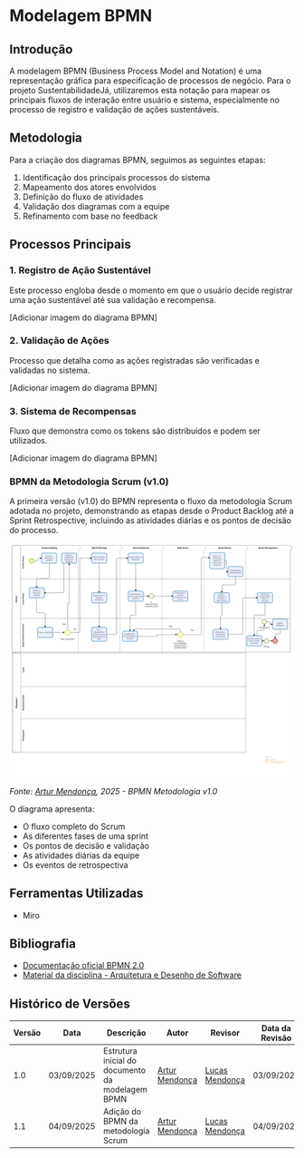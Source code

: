 # Modelagem BPMN

## Introdução

A modelagem BPMN (Business Process Model and Notation) é uma representação gráfica para especificação de processos de negócio. Para o projeto SustentabilidadeJá, utilizaremos esta notação para mapear os principais fluxos de interação entre usuário e sistema, especialmente no processo de registro e validação de ações sustentáveis.

## Metodologia

Para a criação dos diagramas BPMN, seguimos as seguintes etapas:

1. Identificação dos principais processos do sistema
2. Mapeamento dos atores envolvidos
3. Definição do fluxo de atividades
4. Validação dos diagramas com a equipe
5. Refinamento com base no feedback

## Processos Principais

### 1. Registro de Ação Sustentável
Este processo engloba desde o momento em que o usuário decide registrar uma ação sustentável até sua validação e recompensa.

[Adicionar imagem do diagrama BPMN]

### 2. Validação de Ações
Processo que detalha como as ações registradas são verificadas e validadas no sistema.

[Adicionar imagem do diagrama BPMN]

### 3. Sistema de Recompensas
Fluxo que demonstra como os tokens são distribuídos e podem ser utilizados.

[Adicionar imagem do diagrama BPMN]

### BPMN da Metodologia Scrum (v1.0)
A primeira versão (v1.0) do BPMN representa o fluxo da metodologia Scrum adotada no projeto, demonstrando as etapas desde o Product Backlog até a Sprint Retrospective, incluindo as atividades diárias e os pontos de decisão do processo.

![BPMN Metodologia v1.0](../assets/bpmn/BPMN%20metodologia.png)

*Fonte: [Artur Mendonça](https://github.com/ArtyMend07), 2025 - BPMN Metodologia v1.0*

O diagrama apresenta:
- O fluxo completo do Scrum
- As diferentes fases de uma sprint
- Os pontos de decisão e validação
- As atividades diárias da equipe
- Os eventos de retrospectiva

## Ferramentas Utilizadas
- Miro

## Bibliografia
- [Documentação oficial BPMN 2.0](https://www.omg.org/spec/BPMN/2.0/)
- [Material da disciplina - Arquitetura e Desenho de Software](https://aprender3.unb.br/pluginfile.php/3178527/mod_page/content/2/Arquitetura%20e%20Desenho%20de%20software%20-%20Aula%20BPMN%20Exemplos%20-%20Profa.%20Milene.pdf)

## Histórico de Versões

| Versão | Data | Descrição | Autor | Revisor | Data da Revisão |
|--------|------|-----------|--------|---------|-----------------|
| 1.0 | 03/09/2025 | Estrutura inicial do documento da modelagem BPMN | [Artur Mendonça](https://github.com/ArtyMend07) | [Lucas Mendonça](https://github.com/lucasarruda9) | 03/09/2025 |
| 1.1 | 04/09/2025 | Adição do BPMN da metodologia Scrum | [Artur Mendonça](https://github.com/ArtyMend07) | [Lucas Mendonça](https://github.com/lucasarruda9) | 04/09/2025 |

